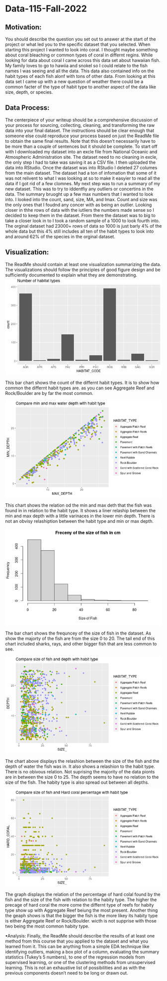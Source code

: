 # Data-115-Fall-2022

## Motivation: 
You should describe the question you set out to answer at the start of the project or
what led you to the specific dataset that you selected.
When starting this project I wanted to look into coral. I thought maybe something about coral bleaching or common types of coral in differnt regins. While looking for data about coral I came across this data set about hawaiian fish. My family loves to go to hawiia and snokel so I could relate to the fish names I was seeing and all the data. This data also contained info on the habit types of each fish alonf with tons of other data. From looking at this data set I came up with a new question of weather there could be a common facter of the type of habit type to another aspect of the data like size, depth, or species.

## Data Process:
The centerpiece of your writeup should be a comprehensive discussion of your
process for sourcing, collecting, cleaning, and transforming the raw data into your final dataset. The
instructions should be clear enough that someone else could reproduce your process based on just the
ReadMe file to obtain the same final results. Note that this doesn’t necessarily have to be more than
a couple of sentences but it should be complete.
To start off with I downloaded my dataset into an excle file from National Oceanic and Atmospheric Administration site. The dataset need to no cleaning in excle, the only step I had to take was saving it as a CSV file. I then uploaded the data into RStudio. Once the dataset was into RStudio I deleted 27 columes from the main dataset. The dataset had a ton of infomation that some of it was not relivent to what I was looking at so to make it easyier to read all the data if I got rid of a few clomnes. My next step was to run a summary of my new dataset. This was to try to iddentfiy any outliers or concertins in the data. The summary bruoght up a few max numbers that I wanted to look into. I looked into the count, sand, size, MA, and lmax. Count and size was the only ones that I foudnd any concer with as being an outlier. Looking closer in thhe rows of data with the iutliers the numbers made sense so I decided to keep them in the dataset. From there the dataset was to big to take a closer look in to I took a random sample of a 1000 to look fourth into. The orginal dataset had 23000+ rows of data so 1000 is just barly 4% of the whole data but this 4% still includes all ten of the habit types to look into and around 62% of the species in the orginal dataset.

## Visualization: 
The ReadMe should contain at least one visualization summarizing the data. The
visualizations should follow the principles of good figure design and be sufficiently documented to
explain what they are demonstrating.
![alt text](https://raw.githubusercontent.com/gabiisaak/Data-115-Fall-2022/main/Hab.%20Num..png)

This bar chart shows the count of the differnt habit types. It is to show how common the differnt habit types are. as you can see Aggregate Reef and Rock/Boulder are by far the most common.

![alt text](https://raw.githubusercontent.com/gabiisaak/Data-115-Fall-2022/main/Wat.%20Dep.%20Hab..png)

This chart shows the relation od the min and max deth that the fish was found in in relation to the habit type. It shows a liner relaship between the min and max depth with a little varinaces in the lower min depth. There is not an obvisy relashiption between the habit type and min or max depth.

![alt text](https://raw.githubusercontent.com/gabiisaak/Data-115-Fall-2022/main/Size%20Num..png)

The bar chart shows the frequncey of the size of fish in the dataset. As show the majorty of the fish are from the size 0 to 20. The tail end of this chart included sharks, rays, and other bigger fish that are less common to see.

![alt text](https://raw.githubusercontent.com/gabiisaak/Data-115-Fall-2022/main/Size%20Hab.png)

The chart above displays the relashion between the size of the fish and the depth of water the fish was in. It also shows a relashion to the habit type. There is no obivous relation. Not suprising the majority of the data pionts are in between the size 0 to 25. The depth seems to have no relation to the size of the fish. The habity type is also spread out between all depths.

![alt text](https://raw.githubusercontent.com/gabiisaak/Data-115-Fall-2022/main/Hard%20Hab.png)

The graph displays the relation of the percentage of hard colal found by the fish and the size of the fish with relation to the habity type. The higher the precage of hard coral the more come the differnt type of reefs for habity type show up with Aggregate Reef beiung the most present. Another thing the geaph shows is that the bigger the fish is the more likey its habity type is either Aggregate Reef or Rock/Boulder. wicth is not supprise with those two being the most common habity type.


•Analysis: Finally, the ReadMe should describe the results of at least one method from this course
that you applied to the dataset and what you learned from it. This can be anything from a simple EDA
technique like identifying outliers, making a box plot of a column, evaluating the summary statistics
(Tukey’s 5 numbers), to one of the regression models from supervised learning, or one of the clustering
methods from unsupervised learning. This is not an exhaustive list of possibilities and as with the
previous components doesn’t need to be long or drawn out.
